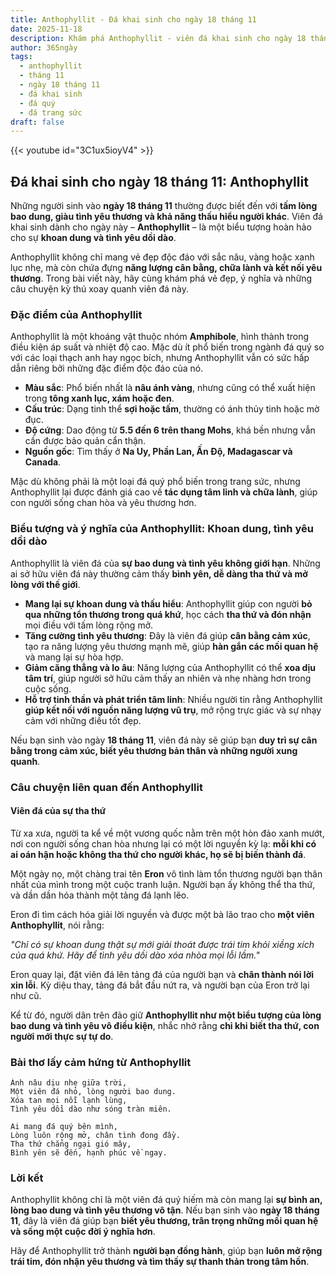 ```yaml
---
title: Anthophyllit - Đá khai sinh cho ngày 18 tháng 11
date: 2025-11-18
description: Khám phá Anthophyllit - viên đá khai sinh cho ngày 18 tháng 11, biểu tượng của Khoan dung, tình yêu dồi dào. Cùng tìm hiểu ý nghĩa sâu sắc của viên đá độc đáo này.
author: 365ngày
tags:
  - anthophyllit
  - tháng 11
  - ngày 18 tháng 11
  - đá khai sinh
  - đá quý
  - đá trang sức
draft: false
---
```


{{< youtube id="3C1ux5ioyV4" >}}

## Đá khai sinh cho ngày 18 tháng 11: Anthophyllit

Những người sinh vào **ngày 18 tháng 11** thường được biết đến với **tấm lòng bao dung, giàu tình yêu thương và khả năng thấu hiểu người khác**. Viên đá khai sinh dành cho ngày này – **Anthophyllit** – là một biểu tượng hoàn hảo cho sự **khoan dung và tình yêu dồi dào**.

Anthophyllit không chỉ mang vẻ đẹp độc đáo với sắc nâu, vàng hoặc xanh lục nhẹ, mà còn chứa đựng **năng lượng cân bằng, chữa lành và kết nối yêu thương**. Trong bài viết này, hãy cùng khám phá vẻ đẹp, ý nghĩa và những câu chuyện kỳ thú xoay quanh viên đá này.

### Đặc điểm của Anthophyllit

Anthophyllit là một khoáng vật thuộc nhóm **Amphibole**, hình thành trong điều kiện áp suất và nhiệt độ cao. Mặc dù ít phổ biến trong ngành đá quý so với các loại thạch anh hay ngọc bích, nhưng Anthophyllit vẫn có sức hấp dẫn riêng bởi những đặc điểm độc đáo của nó.

- **Màu sắc**: Phổ biến nhất là **nâu ánh vàng**, nhưng cũng có thể xuất hiện trong **tông xanh lục, xám hoặc đen**.
- **Cấu trúc**: Dạng tinh thể **sợi hoặc tấm**, thường có ánh thủy tinh hoặc mờ đục.
- **Độ cứng**: Dao động từ **5.5 đến 6 trên thang Mohs**, khá bền nhưng vẫn cần được bảo quản cẩn thận.
- **Nguồn gốc**: Tìm thấy ở **Na Uy, Phần Lan, Ấn Độ, Madagascar và Canada**.

Mặc dù không phải là một loại đá quý phổ biến trong trang sức, nhưng Anthophyllit lại được đánh giá cao về **tác dụng tâm linh và chữa lành**, giúp con người sống chan hòa và yêu thương hơn.

### Biểu tượng và ý nghĩa của Anthophyllit: Khoan dung, tình yêu dồi dào

Anthophyllit là viên đá của **sự bao dung và tình yêu không giới hạn**. Những ai sở hữu viên đá này thường cảm thấy **bình yên, dễ dàng tha thứ và mở lòng với thế giới**.

- **Mang lại sự khoan dung và thấu hiểu**: Anthophyllit giúp con người **bỏ qua những tổn thương trong quá khứ**, học cách **tha thứ và đón nhận** mọi điều với tấm lòng rộng mở.
- **Tăng cường tình yêu thương**: Đây là viên đá giúp **cân bằng cảm xúc**, tạo ra năng lượng yêu thương mạnh mẽ, giúp **hàn gắn các mối quan hệ** và mang lại sự hòa hợp.
- **Giảm căng thẳng và lo âu**: Năng lượng của Anthophyllit có thể **xoa dịu tâm trí**, giúp người sở hữu cảm thấy an nhiên và nhẹ nhàng hơn trong cuộc sống.
- **Hỗ trợ tinh thần và phát triển tâm linh**: Nhiều người tin rằng Anthophyllit **giúp kết nối với nguồn năng lượng vũ trụ**, mở rộng trực giác và sự nhạy cảm với những điều tốt đẹp.

Nếu bạn sinh vào ngày **18 tháng 11**, viên đá này sẽ giúp bạn **duy trì sự cân bằng trong cảm xúc, biết yêu thương bản thân và những người xung quanh**.

### Câu chuyện liên quan đến Anthophyllit

#### Viên đá của sự tha thứ

Từ xa xưa, người ta kể về một vương quốc nằm trên một hòn đảo xanh mướt, nơi con người sống chan hòa nhưng lại có một lời nguyền kỳ lạ: **mỗi khi có ai oán hận hoặc không tha thứ cho người khác, họ sẽ bị biến thành đá**.

Một ngày nọ, một chàng trai tên **Eron** vô tình làm tổn thương người bạn thân nhất của mình trong một cuộc tranh luận. Người bạn ấy không thể tha thứ, và dần dần hóa thành một tảng đá lạnh lẽo.

Eron đi tìm cách hóa giải lời nguyền và được một bà lão trao cho **một viên Anthophyllit**, nói rằng:

_"Chỉ có sự khoan dung thật sự mới giải thoát được trái tim khỏi xiềng xích của quá khứ. Hãy để tình yêu dồi dào xóa nhòa mọi lỗi lầm."_

Eron quay lại, đặt viên đá lên tảng đá của người bạn và **chân thành nói lời xin lỗi**. Kỳ diệu thay, tảng đá bắt đầu nứt ra, và người bạn của Eron trở lại như cũ.

Kể từ đó, người dân trên đảo giữ **Anthophyllit như một biểu tượng của lòng bao dung và tình yêu vô điều kiện**, nhắc nhở rằng **chỉ khi biết tha thứ, con người mới thực sự tự do**.

### Bài thơ lấy cảm hứng từ Anthophyllit

	Ánh nâu dịu nhẹ giữa trời,  
	Một viên đá nhỏ, lòng người bao dung.  
	Xóa tan mọi nỗi lạnh lùng,  
	Tình yêu dồi dào như sóng tràn miên.
	
	Ai mang đá quý bên mình,  
	Lòng luôn rộng mở, chân tình đong đầy.  
	Tha thứ chẳng ngại gió mây,  
	Bình yên sẽ đến, hạnh phúc về ngay.

### Lời kết

Anthophyllit không chỉ là một viên đá quý hiếm mà còn mang lại **sự bình an, lòng bao dung và tình yêu thương vô tận**. Nếu bạn sinh vào **ngày 18 tháng 11**, đây là viên đá giúp bạn **biết yêu thương, trân trọng những mối quan hệ và sống một cuộc đời ý nghĩa hơn**.

Hãy để Anthophyllit trở thành **người bạn đồng hành**, giúp bạn **luôn mở rộng trái tim, đón nhận yêu thương và tìm thấy sự thanh thản trong tâm hồn**.